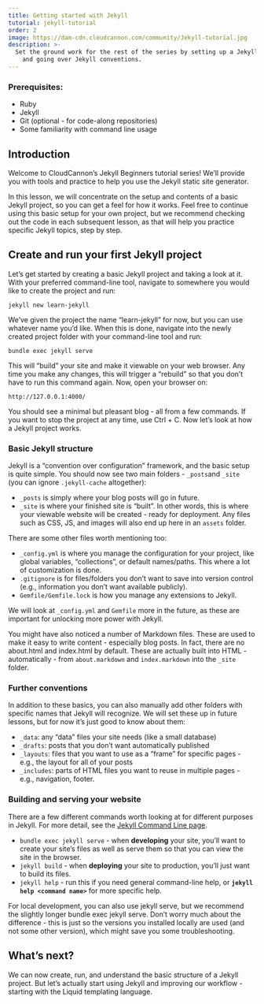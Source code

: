 ```yaml
---
title: Getting started with Jekyll
tutorial: jekyll-tutorial
order: 2
image: https://dam-cdn.cloudcannon.com/community/Jekyll-tutorial.jpg
description: >-
  Set the ground work for the rest of the series by setting up a Jekyll site
    and going over Jekyll conventions.
---
```

### Prerequisites:

* Ruby
* Jekyll
* Git (optional - for code-along repositories)
* Some familiarity with command line usage

## Introduction

Welcome to CloudCannon’s Jekyll Beginners tutorial series\! We’ll provide you with tools and practice to help you use the Jekyll static site generator.

In this lesson, we will concentrate on the setup and contents of a basic Jekyll project, so you can get a feel for how it works. Feel free to continue using this basic setup for your own project, but we recommend checking out the code in each subsequent lesson, as that will help you practice specific Jekyll topics, step by step.

## Create and run your first Jekyll project

Let’s get started by creating a basic Jekyll project and taking a look at it. With your preferred command-line tool, navigate to somewhere you would like to create the project and run:

`jekyll new learn-jekyll`

We’ve given the project the name “learn-jekyll” for now, but you can use whatever name you’d like. When this is done, navigate into the newly created project folder with your command-line tool and run:

`bundle exec jekyll serve`

This will “build” your site and make it viewable on your web browser. Any time you make any changes, this will trigger a “rebuild” so that you don’t have to run this command again. Now, open your browser on:

`http://127.0.0.1:4000/`

You should see a minimal but pleasant blog - all from a few commands. If you want to stop the project at any time, use Ctrl + C. Now let’s look at how a Jekyll project works.

### Basic Jekyll structure

Jekyll is a “convention over configuration” framework, and the basic setup is quite simple. You should now see two main folders - `_posts`and `_site` (you can ignore `.jekyll-cache` altogether):

* `_posts` is simply where your blog posts will go in future.
* `_site` is where your finished site is “built”. In other words, this is where your viewable website will be created - ready for deployment. Any files such as CSS, JS, and images will also end up here in an `assets` folder.

There are some other files worth mentioning too:

* `_config.yml` is where you manage the configuration for your project, like global variables, “collections”, or default names/paths. This where a lot of customization is done.
* `.gitignore` is for files/folders you don’t want to save into version control (e.g., information you don’t want available publicly).
* `Gemfile/Gemfile.lock` is how you manage any extensions to Jekyll.

We will look at `_config.yml` and `Gemfile` more in the future, as these are important for unlocking more power with Jekyll.

You might have also noticed a number of Markdown files. These are used to make it easy to write content - especially blog posts. In fact, there are no about.html and index.html by default. These are actually built into HTML - automatically - from `about.markdown` and `index.markdown`&nbsp;into the `_site` folder.

### Further conventions

In addition to these basics, you can also manually add other folders with specific names that Jekyll will recognize. We will set these up in future lessons, but for now it’s just good to know about them:

* `_data`\: any “data” files your site needs (like a small database)
* `_drafts`\: posts that you don’t want automatically published
* `_layouts`\: files that you want to use as a “frame” for specific pages - e.g., the layout for all of your posts
* `_includes`\: parts of HTML files you want to reuse in multiple pages - e.g., navigation, footer.

### Building and serving your website

There are a few different commands worth looking at for different purposes in Jekyll. For more detail, see the [Jekyll Command Line page](https://jekyllrb.com/docs/usage/).

* `bundle exec jekyll serve` - when **developing** your site, you’ll want to create your site’s files as well as serve them so that you can view the site in the browser.
* `jekyll build` - when **deploying** your site to production, you’ll just want to build its files.
* `jekyll help` - run this if you need general command-line help, or **`jekyll help <command name>`** for more specific help.

For local development, you can also use jekyll serve, but we recommend the slightly longer bundle exec jekyll serve. Don’t worry much about the difference - this is just so the versions you installed locally are used (and not some other version), which might save you some troubleshooting.


## What’s next?

We can now create, run, and understand the basic structure of a Jekyll project. But let’s actually start using Jekyll and improving our workflow - starting with the Liquid templating language.


